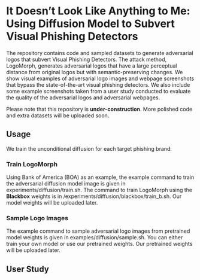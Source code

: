 # It Doesn’t Look Like Anything to Me: Using Diffusion Model to Subvert Visual Phishing Detectors

The repository contains code and sampled datasets to generate adversarial logos that subvert Visual Phishing Detectors. The attack method, LogoMorph, generates adversarial logos that have a large perceptual distance from original logos but with semantic-preserving changes. We show visual examples of adversarial logo images and webpage screenshots that bypass the state-of-the-art visual phishing detectors. We also include some example screenshots taken from a user study conducted to evaluate the quality of the adversarial logos and adversarial webpages. 

Please note that this repository is **under-construction**. More polished code and extra datasets will be uploaded soon.

## Usage
We train the unconditional diffusion for each target phishing brand: 

### Train LogoMorph
Using Bank of America (BOA) as an example, the example command to train the adversarial diffusion model image is given in experiments/diffusion/train.sh. The command to train LogoMorph using the **Blackbox** weights is in /experiments/diffusion/blackbox/train_b.sh. Our model weights will be uploaded later. 

### Sample Logo Images
The example command to sample adversarial logo images from pretrained model weights is given in examples/diffusion/sample.sh. You can either train your own model or use our pretrained weights. Our pretrained weights will be uploaded later.  

## User Study

